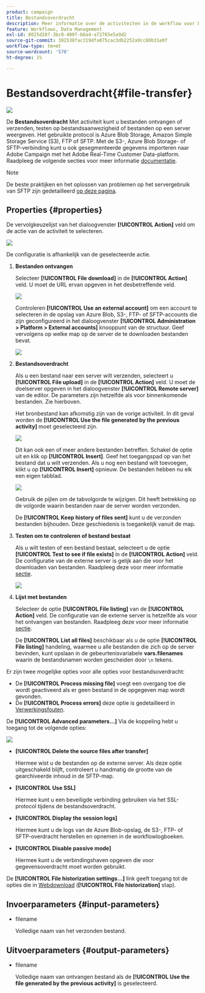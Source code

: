 ```yaml
---
product: campaign
title: Bestandsoverdracht
description: Meer informatie over de activiteiten in de workflow voor bestandsoverdracht
feature: Workflows, Data Management
exl-id: 8025d207-3bc0-400f-b6a4-a72765e5a9d2
source-git-commit: 381538fac319dfa075cac3db2252a9cc80b31e0f
workflow-type: tm+mt
source-wordcount: '570'
ht-degree: 1%

---
```


# Bestandsoverdracht{#file-transfer}

![](../../assets/v7-only.svg)

De **Bestandsoverdracht** Met activiteit kunt u bestanden ontvangen of verzenden, testen op bestandsaanwezigheid of bestanden op een server weergeven. Het gebruikte protocol is Azure Blob Storage, Amazon Simple Storage Service (S3), FTP of SFTP.
Met de S3-, Azure Blob Storage- of SFTP-verbinding kunt u ook gesegmenteerde gegevens importeren naar Adobe Campaign met het Adobe Real-Time Customer Data-platform. Raadpleeg de volgende secties voor meer informatie [documentatie](https://experienceleague.adobe.com/docs/experience-platform/destinations/catalog/email-marketing/adobe-campaign.html).

>[!NOTE]
>
>De beste praktijken en het oplossen van problemen op het servergebruik van SFTP zijn gedetailleerd [op deze pagina](../../platform/using/sftp-server-usage.md).

## Properties {#properties}

De vervolgkeuzelijst van het dialoogvenster **[!UICONTROL Action]** veld om de actie van de activiteit te selecteren.

![](assets/file_transfert_action.png)

De configuratie is afhankelijk van de geselecteerde actie.

1. **Bestanden ontvangen**

   Selecteer **[!UICONTROL File download]** in de **[!UICONTROL Action]** veld. U moet de URL ervan opgeven in het desbetreffende veld.

   ![](assets/file_transfert_edit.png)

   Controleren **[!UICONTROL Use an external account]** om een account te selecteren in de opslag van Azure Blob, S3-, FTP- of SFTP-accounts die zijn geconfigureerd in het dialoogvenster **[!UICONTROL Administration > Platform > External accounts]** knooppunt van de structuur. Geef vervolgens op welke map op de server de te downloaden bestanden bevat.

   ![](assets/file_transfert_edit_external.png)

1. **Bestandsoverdracht**

   Als u een bestand naar een server wilt verzenden, selecteert u **[!UICONTROL File upload]** in de **[!UICONTROL Action]** veld. U moet de doelserver opgeven in het dialoogvenster **[!UICONTROL Remote server]** van de editor. De parameters zijn hetzelfde als voor binnenkomende bestanden. Zie hierboven.

   Het bronbestand kan afkomstig zijn van de vorige activiteit. In dit geval worden de **[!UICONTROL Use the file generated by the previous activity]** moet geselecteerd zijn.

   ![](assets/file_transfert_edit_send.png)

   Dit kan ook een of meer andere bestanden betreffen. Schakel de optie uit en klik op **[!UICONTROL Insert]**. Geef het toegangspad op van het bestand dat u wilt verzenden. Als u nog een bestand wilt toevoegen, klikt u op **[!UICONTROL Insert]** opnieuw. De bestanden hebben nu elk een eigen tabblad.

   ![](assets/file_transfert_source.png)

   Gebruik de pijlen om de tabvolgorde te wijzigen. Dit heeft betrekking op de volgorde waarin bestanden naar de server worden verzonden.

   De **[!UICONTROL Keep history of files sent]** kunt u de verzonden bestanden bijhouden. Deze geschiedenis is toegankelijk vanuit de map.

1. **Testen om te controleren of bestand bestaat**

   Als u wilt testen of een bestand bestaat, selecteert u de optie **[!UICONTROL Test to see if file exists]** in de **[!UICONTROL Action]** veld. De configuratie van de externe server is gelijk aan die voor het downloaden van bestanden. Raadpleeg deze voor meer informatie [sectie](#properties).

   ![](assets/file_transfert_edit_test.png)

1. **Lijst met bestanden**

   Selecteer de optie **[!UICONTROL File listing]** van de **[!UICONTROL Action]** veld. De configuratie van de externe server is hetzelfde als voor het ontvangen van bestanden. Raadpleeg deze voor meer informatie [sectie](#properties).

   De **[!UICONTROL List all files]** beschikbaar als u de optie **[!UICONTROL File listing]** handeling, waarmee u alle bestanden die zich op de server bevinden, kunt opslaan in de gebeurtenisvariabele **vars.filenames** waarin de bestandsnamen worden gescheiden door `\n` tekens.

Er zijn twee mogelijke opties voor alle opties voor bestandsoverdracht:

* De **[!UICONTROL Process missing file]** voegt een overgang toe die wordt geactiveerd als er geen bestand in de opgegeven map wordt gevonden.
* De **[!UICONTROL Process errors]** deze optie is gedetailleerd in [Verwerkingsfouten](monitoring-workflow-execution.md#processing-errors).

De **[!UICONTROL Advanced parameters...]** Via de koppeling hebt u toegang tot de volgende opties:

![](assets/file_transfert_advanced.png)

* **[!UICONTROL Delete the source files after transfer]**

   Hiermee wist u de bestanden op de externe server. Als deze optie uitgeschakeld blijft, controleert u handmatig de grootte van de gearchiveerde inhoud in de SFTP-map.

* **[!UICONTROL Use SSL]**

   Hiermee kunt u een beveiligde verbinding gebruiken via het SSL-protocol tijdens de bestandsoverdracht.

* **[!UICONTROL Display the session logs]**

   Hiermee kunt u de logs van de Azure Blob-opslag, de S3-, FTP- of SFTP-overdracht herstellen en opnemen in de workflowlogboeken.

* **[!UICONTROL Disable passive mode]**

   Hiermee kunt u de verbindingshaven opgeven die voor gegevensoverdracht moet worden gebruikt.

De **[!UICONTROL File historization settings...]** link geeft toegang tot de opties die in [Webdownload](web-download.md) (**[!UICONTROL File historization]** stap).

## Invoerparameters {#input-parameters}

* filename

   Volledige naam van het verzonden bestand.

## Uitvoerparameters {#output-parameters}

* filename

   Volledige naam van ontvangen bestand als de **[!UICONTROL Use the file generated by the previous activity]** is geselecteerd.
